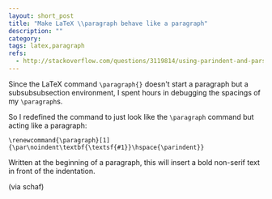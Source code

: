```yaml
---
layout: short_post
title: "Make LaTeX \\paragraph behave like a paragraph"
description: ""
category:
tags: latex,paragraph
refs:
  - http://stackoverflow.com/questions/3119814/using-parindent-and-parskip-with-paragraph-has-no-effect
---
```





Since the LaTeX command `\paragraph{}` doesn't start a paragraph but a
subsubsubsection environment, I spent hours in debugging the spacings of my
`\paragraph`s.

So I redefined the command to just look like the `\paragraph` command but
acting like a paragraph:

`\renewcommand{\paragraph}[1]{\par\noindent\textbf{\textsf{#1}}\hspace{\parindent}}`

Written at the beginning of a paragraph, this will insert a bold non-serif
text in front of the indentation.

(via schaf)
